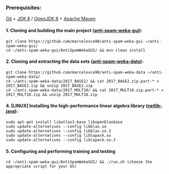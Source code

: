 ### Prerequisites:

[Git](https://git-scm.com/downloads) + [JDK 8](http://www.oracle.com/technetwork/pt/java/javase/downloads/jdk8-downloads-2133151.html) / [OpenJDK 8](http://openjdk.java.net/install/) + [Apache Maven](https://maven.apache.org/download.cgi)

#### 1. Cloning and building the main project ([anti-spam-weka-gui](https://github.com/marcelovca90/anti-spam-weka-gui)):

```
git clone https://github.com/marcelovca90/anti-spam-weka-gui ~/anti-spam-weka-gui/
cd ~/anti-spam-weka-gui/AntiSpamWekaGUI/ && mvn clean install
```

#### 2. Cloning and extracting the data sets ([anti-spam-weka-data](https://github.com/marcelovca90/anti-spam-weka-data)):

```
git clone https://github.com/marcelovca90/anti-spam-weka-data ~/anti-spam-weka-data/
cd ~/anti-spam-weka-data/2017_BASE2/ && cat 2017_BASE2.zip.part-* > 2017_BASE2.zip && unzip 2017_BASE2.zip
cd ~/anti-spam-weka-data/2017_MULT10/ && cat 2017_MULT10.zip.part-* > 2017_MULT10.zip && unzip 2017_MULT10.zip
```

#### 4. [LINUX] Installing the high-performance linear algebra library ([netlib-java](https://github.com/fommil/netlib-java)):

```
sudo apt-get install libatlas3-base libopenblasbase
sudo update-alternatives --config libblas.so
sudo update-alternatives --config libblas.so.3
sudo update-alternatives --config liblapack.so
sudo update-alternatives --config liblapack.so.3
```

#### 5. Configuring and performing training and testing

```
cd ~/anti-spam-weka-gui/AntiSpamWekaGUI/ && ./run.sh (choose the appropriate script for your OS)
```
